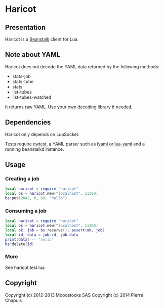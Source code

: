# Haricot

## Presentation

Haricot is a [Beanstalk](http://kr.github.com/beanstalkd/) client for Lua.

## Note about YAML

Haricot does not decode the YAML data returned by the following methods:

- stats-job
- stats-tube
- stats
- list-tubes
- list-tubes-watched

It returns raw YAML. Use your own decoding library if needed.

## Dependencies

Haricot only depends on LuaSocket.

Tests require [cwtest](https://github.com/catwell/cwtest),
a YAML parser such as [lyaml](https://github.com/gvvaughan/lyaml) or
[lua-yaml](https://github.com/craigbarnes/lua-yaml)
and a running beanstalkd instance.

## Usage

### Creating a job

```lua
local haricot = require "haricot"
local bs = haricot.new("localhost", 11300)
bs:put(2048, 0, 60, "hello")
```

### Consuming a job

```lua
local haricot = require "haricot"
local bs = haricot.new("localhost", 11300)
local ok, job = bs:reserve(); assert(ok, job)
local id, data = job.id, job.data
print(data) -- "hello"
bs:delete(id)
```

### More

See haricot.test.lua.

## Copyright

Copyright (c) 2012-2013 Moodstocks SAS
Copyright (c) 2014 Pierre Chapuis
